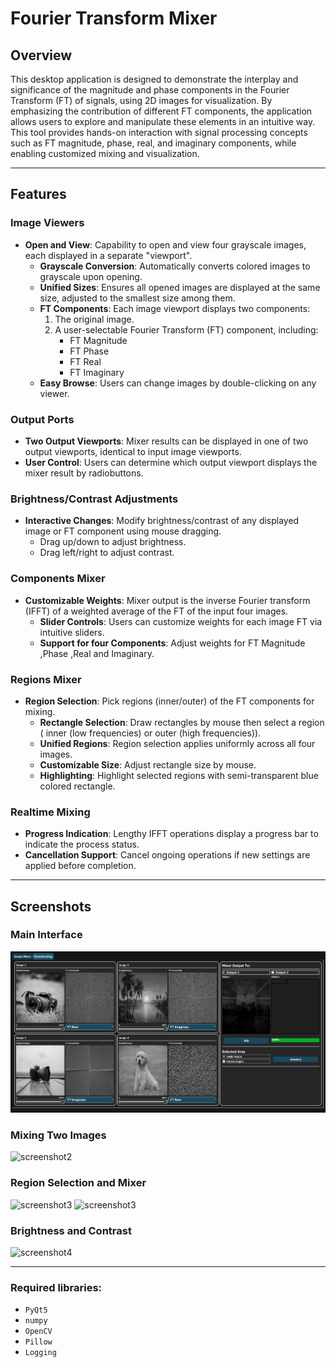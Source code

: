 # Fourier Transform Mixer

## Overview

This desktop application is designed to demonstrate the interplay and significance of the magnitude and phase components in the Fourier Transform (FT) of signals, using 2D images for visualization. By emphasizing the contribution of different FT components, the application allows users to explore and manipulate these elements in an intuitive way. This tool provides hands-on interaction with signal processing concepts such as FT magnitude, phase, real, and imaginary components, while enabling customized mixing and visualization.

---

## Features

### **Image Viewers**
- **Open and View**: Capability to open and view four grayscale images, each displayed in a separate "viewport".
  - **Grayscale Conversion**: Automatically converts colored images to grayscale upon opening.
  - **Unified Sizes**: Ensures all opened images are displayed at the same size, adjusted to the smallest size among them.
  - **FT Components**: Each image viewport displays two components:
    1. The original image.
    2. A user-selectable Fourier Transform (FT) component, including:
       - FT Magnitude
       - FT Phase
       - FT Real
       - FT Imaginary
  - **Easy Browse**: Users can change images by double-clicking on any viewer.

### **Output Ports**
- **Two Output Viewports**: Mixer results can be displayed in one of two output viewports, identical to input image viewports.
- **User Control**: Users can determine which output viewport displays the mixer result by radiobuttons.

### **Brightness/Contrast Adjustments**
- **Interactive Changes**: Modify brightness/contrast of any displayed image or FT component using mouse dragging.
  - Drag up/down to adjust brightness.
  - Drag left/right to adjust contrast.

### **Components Mixer**
- **Customizable Weights**: Mixer output is the inverse Fourier transform (IFFT) of a weighted average of the FT of the input four images.
  - **Slider Controls**: Users can customize weights for each image FT via intuitive sliders.
  - **Support for four Components**: Adjust weights for FT Magnitude ,Phase ,Real and Imaginary.

### **Regions Mixer**
- **Region Selection**: Pick regions (inner/outer) of the FT components for mixing.
  - **Rectangle Selection**: Draw rectangles by mouse then select  a region ( inner (low frequencies) or outer (high frequencies)).
  - **Unified Regions**: Region selection applies uniformly across all four images.
  - **Customizable Size**: Adjust rectangle size by mouse.
  - **Highlighting**: Highlight selected regions with semi-transparent blue colored rectangle.

### **Realtime Mixing**
- **Progress Indication**: Lengthy IFFT operations display a progress bar to indicate the process status.
- **Cancellation Support**: Cancel ongoing operations if new settings are applied before completion.

---

## Screenshots

### Main Interface
 ![screenshot1](https://github.com/JudyEssam/ImageMixer-BeamForming/blob/9313c7b50bd04a6e04cea9bcfaf3614a614965e2/screenshots/main_interface.png
)

### Mixing Two Images
 ![screenshot2](
)

### Region Selection and Mixer

 ![screenshot3](
)
 ![screenshot3](
)

### Brightness and Contrast 
 ![screenshot4](
)

---
### Required libraries:
  - `PyQt5`
  - `numpy`
  - `OpenCV`
  - `Pillow`
  - `Logging`


